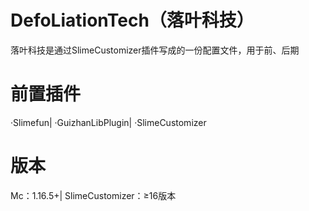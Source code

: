 # DefoLiationTech（落叶科技）
 落叶科技是通过SlimeCustomizer插件写成的一份配置文件，用于前、后期
# 前置插件
 ·Slimefun|
 ·GuizhanLibPlugin|
 ·SlimeCustomizer
 # 版本
  Mc：1.16.5+|
  SlimeCustomizer：≥16版本
